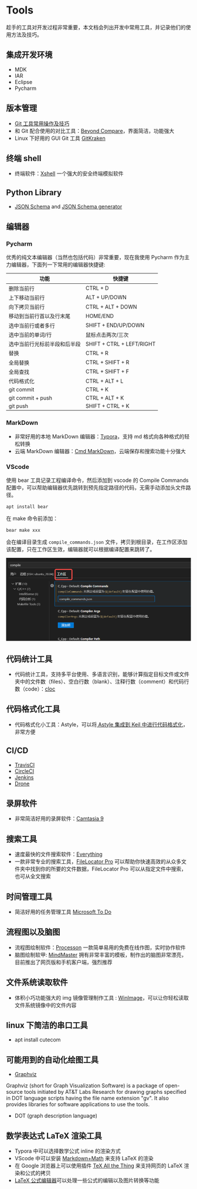 # Tools

趁手的工具对开发过程非常重要，本文档会列出开发中常用工具，并记录他们的使用方法及技巧。

## 集成开发环境

- MDK
- IAR
- Eclipse
- Pycharm

## 版本管理

- [Git 工具常用操作及技巧](../Gist/Git.md)
- 和 Git 配合使用的对比工具：[Beyond Compare](https://www.scootersoftware.com/download.php)，界面简洁，功能强大
- Linux 下好用的 GUI Git 工具 [GitKraken](https://www.gitkraken.com/) 

## 终端 shell

- 终端软件：[Xshell](http://www.netsarang.com/products/xsh_overview.html) 一个强大的安全终端模拟软件

## Python Library

- [JSON Schema](https://json-schema.org/understanding-json-schema/) and [JSON Schema generator](https://pypi.org/project/genson)

## 编辑器

### Pycharm

优秀的纯文本编辑器（当然也包括代码）非常重要，现在我使用 Pycharm 作为主力编辑器，下面列一下常用的编辑器快捷键:

| 功能 | 快捷键 |
| ------ | ------ |
| 删除当前行 | CTRL + D |
| 上下移动当前行| ALT + UP/DOWN |
| 向下拷贝当前行| CTRL + ALT + DOWN  |
| 移动到当前行首以及行末尾| HOME/END |
| 选中当前行或者多行| SHIFT + END/UP/DOWN  |
| 选中当前的单词/行| 鼠标点击两次/三次 |
| 选中当前行光标前半段和后半段| SHIFT + CTRL + LEFT/RIGHT  |
| 替换| CTRL + R |
| 全局替换| CTRL + SHIFT + R  |
| 全局查找| CTRL + SHIFT + F |
| 代码格式化| CTRL + ALT + L  |
| git commit| CTRL + K  |
| git commit + push| CTRL + ALT + K  |
| git push| SHIFT + CTRL + K  |

### MarkDown

- 非常好用的本地 MarkDown 编辑器：[Typora](https://www.typora.io/)，支持 md 格式向各种格式的轻松转换
- 云端 MarkDown 编辑器：[Cmd MarkDown](https://www.zybuluo.com/mdeditor)，云端保存和搜索功能十分强大

### VScode

使用 bear 工具记录工程编译命令，然后添加到 vscode 的  Compile Commands 配置中，可以帮助编辑器优先跳转到预先指定路径的代码，无需手动添加头文件路径。

```
apt install bear
```

在 make 命令前添加：

```
bear make xxx
```

会在编译目录生成 `compile_commands.json` 文件，拷贝到根目录，在工作区添加该配置，只在工作区生效，编辑器就可以根据编译配置来跳转了。

![image-20230809104222731](figures/image-20230809104222731.png)

## 代码统计工具

- 代码统计工具，支持多平台使用、多语言识别，能够计算指定目标文件或文件夹中的文件数（files）、空白行数（blank）、注释行数（comment）和代码行数（code）：[cloc](https://github.com/AlDanial/cloc)

## 代码格式化工具

- 代码格式化小工具：Astyle，可以将[ Astyle 集成到 Keil 中进行代码格式化](https://jingyan.baidu.com/article/f3e34a12d7d6e5f5eb6535c5.html)，非常方便

## CI/CD

- [TravisCI](https://travis-ci.com/)
- [CircleCI](https://circleci.com/)
- [Jenkins](https://www.jenkins.io/)
- [Drone](https://drone.io/)

## 录屏软件

- 非常简洁好用的录屏软件：[Camtasia 9](https://www.isharepc.com/1884.html)

## 搜索工具

- 速度最快的文件搜索软件：[Everything](http://www.pc6.com/softview/SoftView_53886.html)
- 一款非常专业的搜索工具，[FileLocator Pro](https://www.jb51.net/softs/558967.html) 可以帮助你快速高效的从众多文件夹中找到你的所要的文件数据，FileLocator Pro 可以从指定文件中搜索，也可从全文搜索

## 时间管理工具

- 简洁好用的任务管理工具 [Microsoft To Do](https://to-do.live.com/tasks/myday) 

## 流程图以及脑图

- 流程图绘制软件：[Processon](https://www.processon.com/) 一款简单易用的免费在线作图，实时协作软件
- 脑图绘制软甲: [MindMaster](http://www.edrawsoft.cn/mindmaster/) 拥有非常丰富的模板，制作出的脑图非常漂亮，目前推出了网页版和手机客户端，强烈推荐

## 文件系统读取软件

- 体积小巧功能强大的 img 镜像管理制作工具 : [WinImage](http://www.winimage.com/download.htm)，可以让你轻松读取文件系统镜像中的文件内容

## linux 下简洁的串口工具

- apt install cutecom

## 可能用到的自动化绘图工具

- [Graphviz](https://graphviz.org/)

Graphviz (short for Graph Visualization Software) is a package of open-source tools initiated by AT&T Labs Research for drawing graphs specified in DOT language scripts having the file name extension "gv". It also provides libraries for software applications to use the tools. 

- DOT (graph description language)

## 数学表达式 LaTeX 渲染工具

- Typora 中可以选择数学公式 inline 的渲染方式
- VScode 中可以安装 [Markdown+Math](https://marketplace.visualstudio.com/items?itemName=goessner.mdmath) 来支持 LaTeX 的渲染
- 在 Google 浏览器上可以使用插件 [TeX All the Thing](https://chrome.google.com/webstore/detail/tex-all-the-things/cbimabofgmfdkicghcadidpemeenbffn?hl=en-US) 来支持网页的 LaTeX 渲染和公式的拷贝
- [LaTeX 公式编辑器](https://www.latexlive.com/##)可以处理一些公式的编辑以及图片转换等功能
